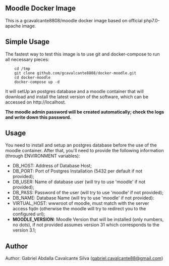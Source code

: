 Moodle Docker Image
-------------------

This is a gcavalcante8808/moodle docker image based on official php7.0-apache image.

Simple Usage
------------

The fastest way to test this image is to use git and docker-compose to run all necessary pieces:

```
    cd /tmp
    git clone github.com/gcavalcante8808/docker-moodle.git
    cd docker-moodle
    docker-compose up -d
```

It will setUp an postgres database and a moodle container that will download and install the latest version of the software, which can be accessed on http://localhost.

**The moodle admin password will be created automatically; check the logs and write down this password.**

Usage
-----

You need to install and setup an postgres database before the use of the moodle container. After that, you'll need to provide the following information (through ENVIRONMENT variables):

 * DB_HOST: Address of Database Host;
 * DB_PORT: Port of Postgres Installation (5432 per default if not provided);
 * DB_USER: Name of database user (will try to use 'moodle' if not provided);
 * DB_PASS: Password of the user (will try to use 'moodle' if not provided);
 * DB_NAME: Database Name (will try to use 'moodle' if not provided):
 * VIRTUAL_HOST: wwwroot of moodle, must match with the server access fqdn (otherwise the moodle will try to redirect you to the configured url);
 * **MOODLE_VERSION**: Moodle Version that will be installed (only numbers, no dots), if not provided assumes version 31 which corresponds to the version 3.1;

Author
------

Author: Gabriel Abdalla Cavalcante Silva (gabriel.cavalcante88@gmail.com)
